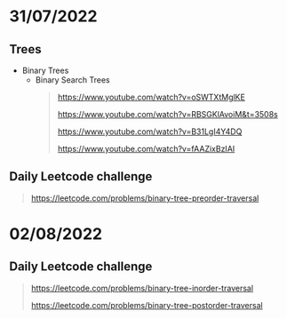 # 31/07/2022
  ## Trees 
   - Binary Trees
     - Binary Search Trees
        > https://www.youtube.com/watch?v=oSWTXtMglKE
        > 
        > https://www.youtube.com/watch?v=RBSGKlAvoiM&t=3508s
        > 
        > https://www.youtube.com/watch?v=B31LgI4Y4DQ
        > 
        > https://www.youtube.com/watch?v=fAAZixBzIAI
  ## Daily Leetcode challenge
  > https://leetcode.com/problems/binary-tree-preorder-traversal


# 02/08/2022
   ## Daily Leetcode challenge
   > https://leetcode.com/problems/binary-tree-inorder-traversal
   > 
   > https://leetcode.com/problems/binary-tree-postorder-traversal
